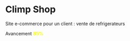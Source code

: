 <h1>Climp Shop</h1>
<p>Site e-commerce pour un client : vente de refrigerateurs</p>
<p>Avancement <strong style="color:yellow">85%</strong> </p>
